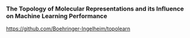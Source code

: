 ### The Topology of Molecular Representations and its Influence on Machine Learning Performance

https://github.com/Boehringer-Ingelheim/topolearn